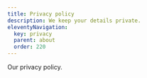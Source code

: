 ```yaml
---
title: Privacy policy
description: We keep your details private.
eleventyNavigation:
  key: privacy
  parent: about
  order: 220
---
```


Our privacy policy.
